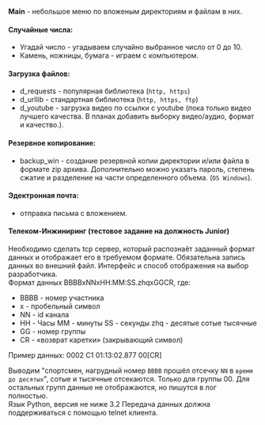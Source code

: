 **Main** - небольшое меню по вложеным директориям и файлам в них.

#### Случайные числа:    
- Угадай число - угадываем случайно выбранное число от 0 до 10.
- Камень, ножницы, бумага - играем с компьютером.

#### Загрузка файлов:   
- d_requests - популярная библиотека (`http, https`)   
- d_urllib - стандартная библиотека (`http, https, ftp`)  
- d_youtube - загрузка видео по ссылки с youtube (пока только видео лучшего качества. В планах добавить выборку видео/аудио, формат и качество.).

#### Резервное копирование: 
- backup_win - создание резервной копии директории и/или файла в формате zip архива. Дополнительно можно указать пароль, степень сжатие и разделение на части определенного объема. (`OS Windows`).

#### Эдектронная почта:
- отправка письма с вложением.

#### Телеком-Инжиниринг (тестовое задание на должность Junior)
Необходимо сделать tcp сервер, который распознаёт заданный формат данных и отображает его в требуемом формате.
Обязательна запись данных во внешний файл. Интерфейс и способ отображения на выбор разработчика.    
Формат данных BBBBxNNxHH:MM:SS.zhqxGGCR, где:
- BBBB - номер участника
- x - пробельный символ
- NN - id канала
- HH - Часы MM - минуты SS - секунды zhq - десятые сотые тысячные
- GG - номер группы
- CR - «возврат каретки» (закрывающий символ)

Пример данных: 0002 C1 01:13:02.877 00[CR]  

Выводим "спортсмен, нагрудный номер `BBBB` прошёл отсечку `NN` в `время до десятых`", сотые и тысячные отсекаются.
Только для группы 00. Для остальных групп данные не отображаются, но пишутся в лог полностью.   
Язык Python, версия не ниже 3.2 Передача данных должна поддерживаться с помощью telnet клиента.
